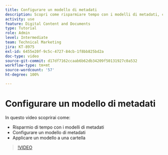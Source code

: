 ```yaml
---
title: Configurare un modello di metadati
description: Scopri come risparmiare tempo con i modelli di metadati, configurare un modello metadati e applicarne uno a una cartella in [!UICONTROL DAM Workfront].
activity: use
feature: Digital Content and Documents
type: Tutorial
role: Admin
level: Intermediate
team: Technical Marketing
jira: KT-8975
exl-id: 6455e20f-9c5c-4727-84cb-1f8bb825bd2a
doc-type: video
source-git-commit: d17df7162ccaab6b62db34209f50131927c0a532
workflow-type: tm+mt
source-wordcount: '57'
ht-degree: 100%

---
```


# Configurare un modello di metadati

In questo video scoprirai come:

* Risparmio di tempo con i modelli di metadati
* Configurare un modello di metadati
* Applicare un modello a una cartella

>[!VIDEO](https://video.tv.adobe.com/v/3419482/?quality=12&learn=on&enablevpops&captions=ita)
